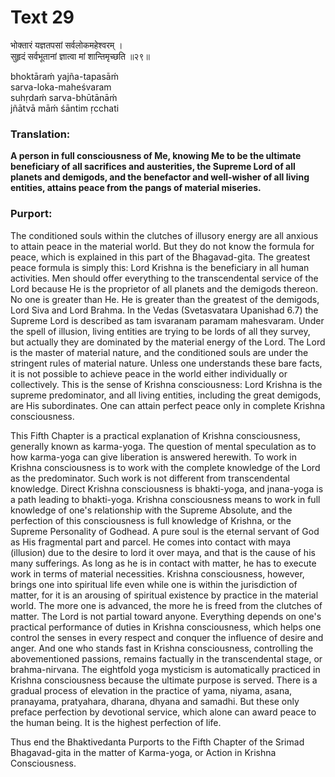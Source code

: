 # Text 29

भोक्तारं यज्ञतपसां सर्वलोकमहेश्वरम् ।  
सुहृदं सर्वभूतानां ज्ञात्वा मां शान्तिमृच्छति ॥२९॥

bhoktāraḿ yajña-tapasāḿ  
sarva-loka-maheśvaram  
suhṛdaḿ sarva-bhūtānāḿ  
jñātvā māḿ śāntim ṛcchati



### Translation:

**A person in full consciousness of Me, knowing Me to be the ultimate beneficiary of all sacrifices and austerities, the Supreme Lord of all planets and demigods, and the benefactor and well-wisher of all living entities, attains peace from the pangs of material miseries.**

### Purport:

The conditioned souls within the clutches of illusory energy are all anxious to attain peace in the material world. But they do not know the formula for peace, which is explained in this part of the Bhagavad-gita. The greatest peace formula is simply this: Lord Krishna is the beneficiary in all human activities. Men should offer everything to the transcendental service of the Lord because He is the proprietor of all planets and the demigods thereon. No one is greater than He. He is greater than the greatest of the demigods, Lord Siva and Lord Brahma. In the Vedas (Svetasvatara Upanishad 6.7) the Supreme Lord is described as tam isvaranam paramam mahesvaram. Under the spell of illusion, living entities are trying to be lords of all they survey, but actually they are dominated by the material energy of the Lord. The Lord is the master of material nature, and the conditioned souls are under the stringent rules of material nature. Unless one understands these bare facts, it is not possible to achieve peace in the world either individually or collectively. This is the sense of Krishna consciousness: Lord Krishna is the supreme predominator, and all living entities, including the great demigods, are His subordinates. One can attain perfect peace only in complete Krishna consciousness.

This Fifth Chapter is a practical explanation of Krishna consciousness, generally known as karma-yoga. The question of mental speculation as to how karma-yoga can give liberation is answered herewith. To work in Krishna consciousness is to work with the complete knowledge of the Lord as the predominator. Such work is not different from transcendental knowledge. Direct Krishna consciousness is bhakti-yoga, and jnana-yoga is a path leading to bhakti-yoga. Krishna consciousness means to work in full knowledge of one's relationship with the Supreme Absolute, and the perfection of this consciousness is full knowledge of Krishna, or the Supreme Personality of Godhead. A pure soul is the eternal servant of God as His fragmental part and parcel. He comes into contact with maya (illusion) due to the desire to lord it over maya, and that is the cause of his many sufferings. As long as he is in contact with matter, he has to execute work in terms of material necessities. Krishna consciousness, however, brings one into spiritual life even while one is within the jurisdiction of matter, for it is an arousing of spiritual existence by practice in the material world. The more one is advanced, the more he is freed from the clutches of matter. The Lord is not partial toward anyone. Everything depends on one's practical performance of duties in Krishna consciousness, which helps one control the senses in every respect and conquer the influence of desire and anger. And one who stands fast in Krishna consciousness, controlling the abovementioned passions, remains factually in the transcendental stage, or brahma-nirvana. The eightfold yoga mysticism is automatically practiced in Krishna consciousness because the ultimate purpose is served. There is a gradual process of elevation in the practice of yama, niyama, asana, pranayama, pratyahara, dharana, dhyana and samadhi. But these only preface perfection by devotional service, which alone can award peace to the human being. It is the highest perfection of life.

Thus end the Bhaktivedanta Purports to the Fifth Chapter of the Srimad Bhagavad-gita in the matter of Karma-yoga, or Action in Krishna Consciousness.